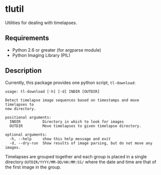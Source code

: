 tlutil
======

Utilities for dealing with timelapses.

Requirements 
------------
* Python 2.6 or greater (for argparse module)
* Python Imaging Library (PIL)

Description
-----------
Currently, this package provides one python script, `tl-download`:

```
usage: tl-download [-h] [-d] INDIR [OUTDIR]

Detect timelapse image sequences based on timestamps and move timelapses to
new directory.

positional arguments:
  INDIR          Directory in which to look for images
  OUTDIR         Move timelapses to given timelapse directory.

optional arguments:
  -h, --help     show this help message and exit
  -d, --dry-run  Show results of image parsing, but do not move any images.
```

Timelapses are grouped together and each group is placed in a single directory 
`OUTDIR/YYYY/MM-DD/HH:MM:SS/` where the date and time are that of the first
image in the group.